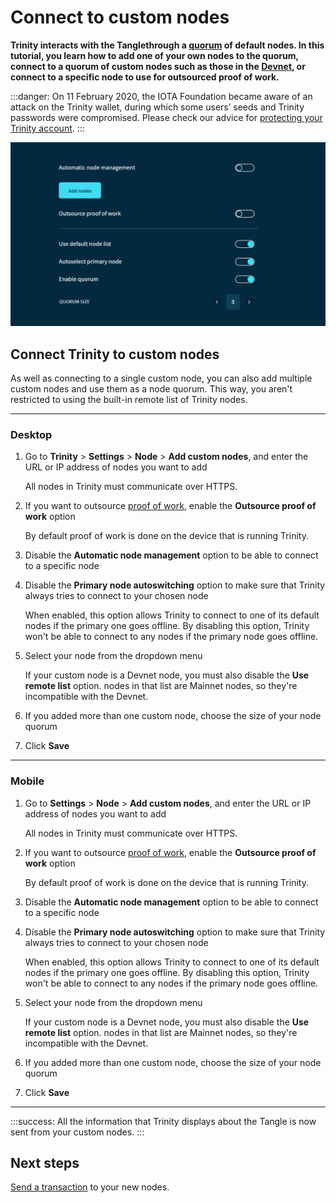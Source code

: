 # Connect to custom nodes

**Trinity interacts with the Tanglethrough a [quorum](../concepts/node-quorum.md) of default nodes. In this tutorial, you learn how to add one of your own nodes to the quorum, connect to a quorum of custom nodes such as those in the [Devnet](root://getting-started/1.1/networks/overview.md), or connect to a specific node to use for outsourced proof of work.**

:::danger:
On 11 February 2020, the IOTA Foundation became aware of an attack on the Trinity wallet, during which some users’ seeds and Trinity passwords were compromised. Please check our advice for [protecting your Trinity account](../how-to-guides/protect-trinity-account.md).
:::

![Node management in Trinity](../images/node-management.png)

## Connect Trinity to custom nodes

As well as connecting to a single custom node, you can also add multiple custom nodes and use them as a node quorum. This way, you aren't restricted to using the built-in remote list of Trinity nodes.

--------------------
### Desktop

1. Go to **Trinity** > **Settings** > **Node** > **Add custom nodes**,  and enter the URL or IP address of nodes you want to add

    All nodes in Trinity must communicate over HTTPS.

2. If you want to outsource [proof of work](root://getting-started/1.1/references/glossary.md#proof-of-work), enable the **Outsource proof of work** option

    By default proof of work is done on the device that is running Trinity.

3. Disable the **Automatic node management** option to be able to connect to a specific node

4. Disable the **Primary node autoswitching** option to make sure that Trinity always tries to connect to your chosen node

    When enabled, this option allows Trinity to connect to one of its default nodes if the primary one goes offline. By disabling this option, Trinity won't be able to connect to any nodes if the primary node goes offline.

5. Select your node from the dropdown menu

    If your custom node is a Devnet node, you must also disable the **Use remote list** option. nodes in that list are Mainnet nodes, so they're incompatible with the Devnet.

6. If you added more than one custom node, choose the size of your node quorum

7. Click **Save**
---
### Mobile

1. Go to **Settings** > **Node** > **Add custom nodes**,  and enter the URL or IP address of nodes you want to add

    All nodes in Trinity must communicate over HTTPS.

2. If you want to outsource [proof of work](root://getting-started/1.1/references/glossary.md#proof-of-work), enable the **Outsource proof of work** option

    By default proof of work is done on the device that is running Trinity.

3. Disable the **Automatic node management** option to be able to connect to a specific node

4. Disable the **Primary node autoswitching** option to make sure that Trinity always tries to connect to your chosen node

    When enabled, this option allows Trinity to connect to one of its default nodes if the primary one goes offline. By disabling this option, Trinity won't be able to connect to any nodes if the primary node goes offline.

5. Select your node from the dropdown menu

    If your custom node is a Devnet node, you must also disable the **Use remote list** option. nodes in that list are Mainnet nodes, so they're incompatible with the Devnet.

6. If you added more than one custom node, choose the size of your node quorum

7. Click **Save**
--------------------

:::success:
All the information that Trinity displays about the Tangle is now sent from your custom nodes.
:::

## Next steps

[Send a transaction](../how-to-guides/send-a-transaction.md) to your new nodes.





